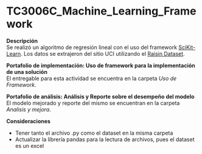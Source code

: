 # TC3006C_Machine_Learning_Framework

**Descripción**  
Se realizó un algoritmo de regresión lineal con el uso del framework [SciKit-Learn](https://scikit-learn.org/stable/index.html).
Los datos se extrajeron del sitio UCI utilizando el [Raisin Dataset](https://archive.ics.uci.edu/ml/datasets/Raisin+Dataset).

**Portafolio de implementación: Uso de framework para la implementación de una solución**  
El entregable para esta actividad se encuentra en la carpeta *Uso de Framework*.

**Portafolio de análisis: Análisis y Reporte sobre el desempeño del modelo**  
El modelo mejorado y reporte del mismo se encuentran en la carpeta *Analisis y mejora*.

**Consideraciones**
* Tener tanto el archivo .py como el dataset en la misma carpeta
* Actualizar la librería pandas para la lectura de archivos, pues el dataset es un excel
